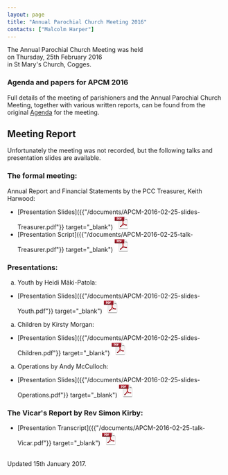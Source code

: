 ```yaml
---
layout: page
title: "Annual Parochial Church Meeting 2016"
contacts: ["Malcolm Harper"]
---
```


The Annual Parochial Church Meeting was held<br>
on Thursday, 25th February 2016<br>
in St Mary's Church, Cogges.

### Agenda and papers for APCM 2016

Full details of the meeting of parishioners and the Annual Parochial Church Meeting, together with various written reports, can be found
from the original [Agenda](agenda.html "Opens link to the 'Agenda and papers for APCM 2016' page") for the meeting.

<!--
Draft [Minutes]({{"http://media.coggesparish.com/apcm/2015/Apcm15_minutes.pdf"}} "Opens link to the Apcm15_minutes.pdf document." target="_blank") ![PDF](/images/pdficon_large.png) are now available.
-->

## Meeting Report

Unfortunately the meeting was not recorded, but the following talks and presentation slides are available.

### The formal meeting:

Annual Report and Financial Statements by the PCC Treasurer, Keith Harwood:
- [Presentation Slides]({{"/documents/APCM-2016-02-25-slides-Treasurer.pdf"}} target="_blank") ![PDF](/images/pdficon_large.png)
- [Presentation Script]({{"/documents/APCM-2016-02-25-talk-Treasurer.pdf"}} target="_blank") ![PDF](/images/pdficon_large.png)

### Presentations:

&nbsp;&nbsp;a. Youth by Heidi Mäki-Patola:
- [Presentation Slides]({{"/documents/APCM-2016-02-25-slides-Youth.pdf"}} target="_blank") ![PDF](/images/pdficon_large.png)

&nbsp;&nbsp;a. Children by Kirsty Morgan:
- [Presentation Slides]({{"/documents/APCM-2016-02-25-slides-Children.pdf"}} target="_blank") ![PDF](/images/pdficon_large.png)

&nbsp;&nbsp;a. Operations by Andy McCulloch:
- [Presentation Slides]({{"/documents/APCM-2016-02-25-slides-Operations.pdf"}} target="_blank") ![PDF](/images/pdficon_large.png)

### The Vicar's Report by Rev Simon Kirby:
- [Presentation Transcript]({{"/documents/APCM-2016-02-25-talk-Vicar.pdf"}} target="_blank") ![PDF](/images/pdficon_large.png)

<br>
<span>Updated 15th January 2017.</span>
